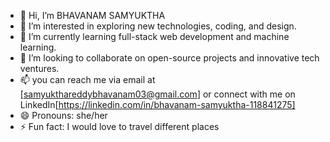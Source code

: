 - 👋 Hi, I’m BHAVANAM SAMYUKTHA
- 👀 I’m interested in exploring new technologies, coding, and design.
- 🌱 I’m currently learning full-stack web development and machine learning.
- 💞️ I’m looking to collaborate on open-source projects and innovative tech ventures.
- 📫 you can reach me via email at [samyukthareddybhavanam03@gmail.com] or connect with me on LinkedIn[https://linkedin.com/in/bhavanam-samyuktha-118841275]
- 😄 Pronouns: she/her
- ⚡ Fun fact: I would love to travel different places



<!---
Samyu0318/Samyu0318 is a ✨ special ✨ repository because its `README.md` (this file) appears on your GitHub profile.
You can click the Preview link to take a look at your changes.
--->
